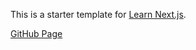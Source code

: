 This is a starter template for [Learn Next.js](https://nextjs.org/learn).

[GitHub Page](https://thanabhat.github.io/nextjs-blog/)
